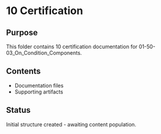 # 10 Certification

## Purpose
This folder contains 10 certification documentation for 01-50-03_On_Condition_Components.

## Contents
- Documentation files
- Supporting artifacts

## Status
Initial structure created - awaiting content population.
